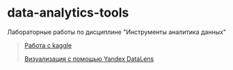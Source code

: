 # data-analytics-tools
Лабораторные работы по дисциплине "Инструменты аналитика данных"

>
> [Работа с kaggle](kaggle.ipynb)
>
> [Визуализация с помощью Yandex DataLens](yandexdatalens.png)
